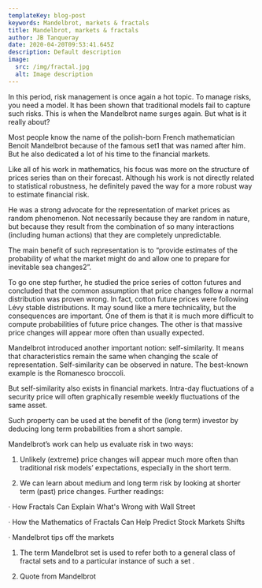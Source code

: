 ```yaml
---
templateKey: blog-post
keywords: Mandelbrot, markets & fractals
title: Mandelbrot, markets & fractals
author: JB Tanqueray
date: 2020-04-20T09:53:41.645Z
description: Default description
image:
  src: /img/fractal.jpg
  alt: Image description
---
```

In this period, risk management is once again a hot topic. To manage risks, you need a model. It has been shown that traditional models fail to capture such risks. This is when the Mandelbrot name surges again. But what is it really about?

Most people know the name of the polish-born French mathematician Benoit Mandelbrot because of the famous set1 that was named after him. But he also dedicated a lot of his time to the financial markets.

Like all of his work in mathematics, his focus was more on the structure of prices series than on their forecast. Although his work is not directly related to statistical robustness, he definitely paved the way for a more robust way to estimate financial risk.

He was a strong advocate for the representation of market prices as random phenomenon. Not necessarily because they are random in nature, but because they result from the combination of so many interactions (including human actions) that they are completely unpredictable.

The main benefit of such representation is to “provide estimates of the probability of what the market might do and allow one to prepare for inevitable sea changes2”.

To go one step further, he studied the price series of cotton futures and concluded that the common assumption that price changes follow a normal distribution was proven wrong. In fact, cotton future prices were following Lévy stable distributions. It may sound like a mere technicality, but the consequences are important. One of them is that it is much more difficult to compute probabilities of future price changes. The other is that massive price changes will appear more often than usually expected.

Mandelbrot introduced another important notion: self-similarity. It means that characteristics remain the same when changing the scale of representation. Self-similarity can be observed in nature. The best-known example is the Romanesco broccoli.

But self-similarity also exists in financial markets. Intra-day fluctuations of a security price will often graphically resemble weekly fluctuations of the same asset.

Such property can be used at the benefit of the (long term) investor by deducing long term probabilities from a short sample.

Mandelbrot’s work can help us evaluate risk in two ways:

1. Unlikely (extreme) price changes will appear much more often than traditional risk models’ expectations, especially in the short term.

2. We can learn about medium and long term risk by looking at shorter term (past) price changes.
Further readings:

· How Fractals Can Explain What's Wrong with Wall Street

· How the Mathematics of Fractals Can Help Predict Stock Markets Shifts

· Mandelbrot tips off the markets

1. The term Mandelbrot set is used to refer both to a general class of fractal sets and to a particular instance of such a set .

2. Quote from Mandelbrot